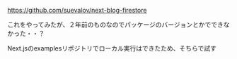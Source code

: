 https://github.com/suevalov/next-blog-firestore

これをやってみたが、２年前のものなのでパッケージのバージョンとかでできなかった・・？

Next.jsのexamplesリポジトリでローカル実行はできたため、そちらで試す
